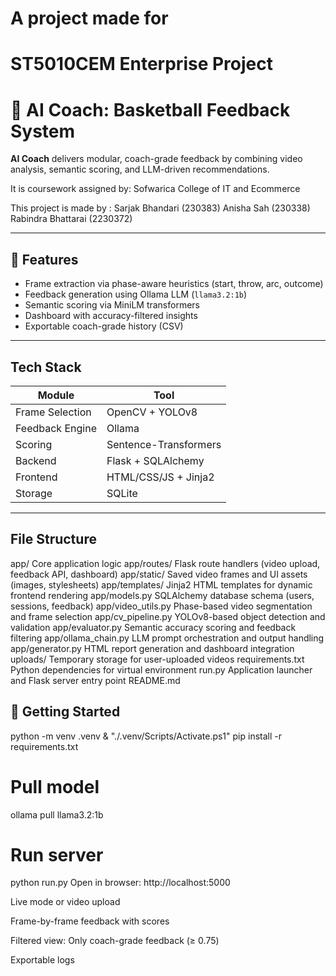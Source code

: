

# A project made for

# ST5010CEM Enterprise Project

# 🏀 AI Coach: Basketball Feedback System

**AI Coach** delivers modular, coach-grade feedback by combining video analysis, semantic scoring, and LLM-driven recommendations.

It is coursework assigned by: Sofwarica College of IT and Ecommerce


This project is made by : 
        Sarjak Bhandari (230383) 
        Anisha Sah (230338)
        Rabindra Bhattarai (2230372)


---

## 🔧 Features

- Frame extraction via phase-aware heuristics (start, throw, arc, outcome)
- Feedback generation using Ollama LLM (`llama3.2:1b`)
- Semantic scoring via MiniLM transformers
- Dashboard with accuracy-filtered insights
- Exportable coach-grade history (CSV)

---

##  Tech Stack

| Module              | Tool                      |
|---------------------|---------------------------|
| Frame Selection     | OpenCV + YOLOv8           |
| Feedback Engine     | Ollama                    |
| Scoring             | Sentence-Transformers     |
| Backend             | Flask + SQLAlchemy        |
| Frontend            | HTML/CSS/JS + Jinja2      |
| Storage             | SQLite                    |

---

## File Structure


app/	Core application logic
app/routes/	Flask route handlers (video upload, feedback API, dashboard)
app/static/	Saved video frames and UI assets (images, stylesheets)
app/templates/	Jinja2 HTML templates for dynamic frontend rendering
app/models.py	SQLAlchemy database schema (users, sessions, feedback)
app/video_utils.py	Phase-based video segmentation and frame selection
app/cv_pipeline.py	YOLOv8-based object detection and validation
app/evaluator.py	Semantic accuracy scoring and feedback filtering
app/ollama_chain.py	LLM prompt orchestration and output handling
app/generator.py	HTML report generation and dashboard integration
uploads/	Temporary storage for user-uploaded videos
requirements.txt	Python dependencies for virtual environment
run.py	Application launcher and Flask server entry point
README.md	

## 🚀 Getting Started

python -m venv .venv
& "./.venv/Scripts/Activate.ps1"
pip install -r requirements.txt

# Pull model
ollama pull llama3.2:1b

# Run server
python run.py
Open in browser: http://localhost:5000


Live mode or video upload

Frame-by-frame feedback with scores

Filtered view: Only coach-grade feedback (≥ 0.75)

Exportable logs
